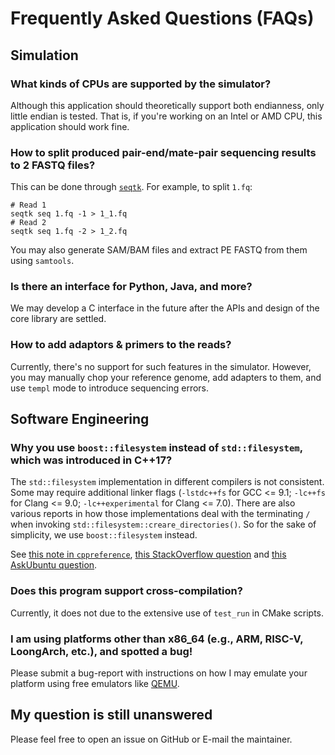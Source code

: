 # Frequently Asked Questions (FAQs)

## Simulation

### What kinds of CPUs are supported by the simulator?

Although this application should theoretically support both endianness, only little endian is tested. That is, if you're working on an Intel or AMD CPU, this application should work fine.

### How to split produced pair-end/mate-pair sequencing results to 2 FASTQ files?

This can be done through [`seqtk`](https://github.com/lh3/seqtk). For example, to split `1.fq`:

```shell
# Read 1
seqtk seq 1.fq -1 > 1_1.fq
# Read 2
seqtk seq 1.fq -2 > 1_2.fq
```

You may also generate SAM/BAM files and extract PE FASTQ from them using `samtools`.

### Is there an interface for Python, Java, and more?

We may develop a C interface in the future after the APIs and design of the core library are settled.

### How to add adaptors \& primers to the reads?

Currently, there's no support for such features in the simulator. However, you may manually chop your reference genome, add adapters to them, and use `templ` mode to introduce sequencing errors.

## Software Engineering

### Why you use `boost::filesystem` instead of `std::filesystem`, which was introduced in C++17?

The `std::filesystem` implementation in different compilers is not consistent. Some may require additional linker flags (`-lstdc++fs` for GCC <= 9.1; `-lc++fs` for Clang <= 9.0; `-lc++experimental` for Clang <= 7.0). There are also various reports in how those implementations deal with the terminating `/` when invoking `std::filesystem::creare_directories()`. So for the sake of simplicity, we use `boost::filesystem` instead.

See [this note in `cppreference`](https://en.cppreference.com/w/cpp/filesystem), [this StackOverflow question](https://stackoverflow.com/questions/53365538/how-to-determine-whether-to-use-filesystem-or-experimental-filesystem) and [this AskUbuntu question](https://askubuntu.com/questions/1256440/how-to-get-libstdc-with-c17-filesystem-headers-on-ubuntu-18-bionic).

### Does this program support cross-compilation?

Currently, it does not due to the extensive use of `test_run` in CMake scripts.

### I am using platforms other than x86\_64 (e.g., ARM, RISC-V, LoongArch, etc.), and spotted a bug!

Please submit a bug-report with instructions on how I may emulate your platform using free emulators like [QEMU](https://www.qemu.org/).

## My question is still unanswered

Please feel free to open an issue on GitHub or E-mail the maintainer.

